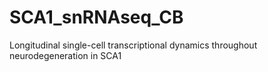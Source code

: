 # SCA1_snRNAseq_CB
Longitudinal single-cell transcriptional dynamics throughout neurodegeneration in SCA1
